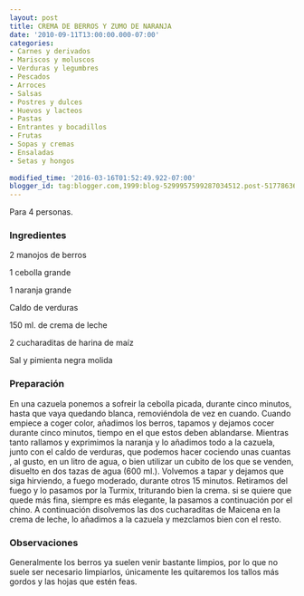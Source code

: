 ```yaml
---
layout: post
title: CREMA DE BERROS Y ZUMO DE NARANJA
date: '2010-09-11T13:00:00.000-07:00'
categories:
- Carnes y derivados
- Mariscos y moluscos
- Verduras y legumbres
- Pescados
- Arroces
- Salsas
- Postres y dulces
- Huevos y lacteos
- Pastas
- Entrantes y bocadillos
- Frutas
- Sopas y cremas
- Ensaladas
- Setas y hongos
 
modified_time: '2016-03-16T01:52:49.922-07:00'
blogger_id: tag:blogger.com,1999:blog-5299957599287034512.post-5177863653177433781
---
```


Para 4 personas.

<h3>Ingredientes</h3>

2 manojos de berros

1 cebolla grande

1 naranja grande

Caldo de verduras

150 ml. de crema de leche

2 cucharaditas de harina de maíz

Sal y pimienta negra molida

<h3>Preparación</h3>

En una cazuela ponemos a sofreir la cebolla picada, durante cinco minutos, hasta que vaya quedando blanca, removiéndola de vez en cuando. Cuando empiece a coger color, añadimos los berros, tapamos y dejamos cocer durante cinco minutos, tiempo en el que estos deben ablandarse. Mientras tanto rallamos y exprimimos la naranja y lo añadimos todo a la cazuela, junto con el caldo de verduras, que podemos hacer cociendo unas cuantas , al gusto, en un litro de agua, o bien utilizar un cubito de los que se venden, disuelto en dos tazas de agua (600 ml.). Volvemos a tapar y dejamos que siga hirviendo, a fuego moderado, durante otros 15 minutos. Retiramos del fuego y lo pasamos por la Turmix, triturando bien la crema. si se quiere que quede más fina, siempre es más elegante, la pasamos a continuación por el chino. A continuación disolvemos las dos cucharaditas de Maicena en la crema de leche, lo añadimos a la cazuela y mezclamos bien con el resto.

<h3>Observaciones</h3>

Generalmente los berros ya suelen venir bastante limpios, por lo que no suele ser necesario limpiarlos, únicamente les quitaremos los tallos más gordos y las hojas que estén feas.

